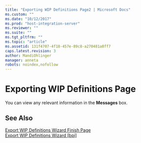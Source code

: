 ```yaml
---
title: "Exporting WIP Definitions Page2 | Microsoft Docs"
ms.custom: ""
ms.date: "10/12/2017"
ms.prod: "host-integration-server"
ms.reviewer: ""
ms.suite: ""
ms.tgt_pltfrm: ""
ms.topic: "article"
ms.assetid: 131f4707-4f18-457e-89c8-a270481a8ff7
caps.latest.revision: 3
author: MandiOhlinger
manager: anneta
robots: noindex,nofollow
---
```

# Exporting WIP Definitions Page
You can view any relevant information in the **Messages** box.  
  
## See Also  
 [Export WIP Definitions Wizard Finish Page](../core/export-wip-definitions-wizard-finish-page.md)   
 [Export WIP Definitions Wizard &#91;bpi&#93;](http://msdn.microsoft.com/en-us/79ca2db4-390b-4a04-9681-988d85456475)